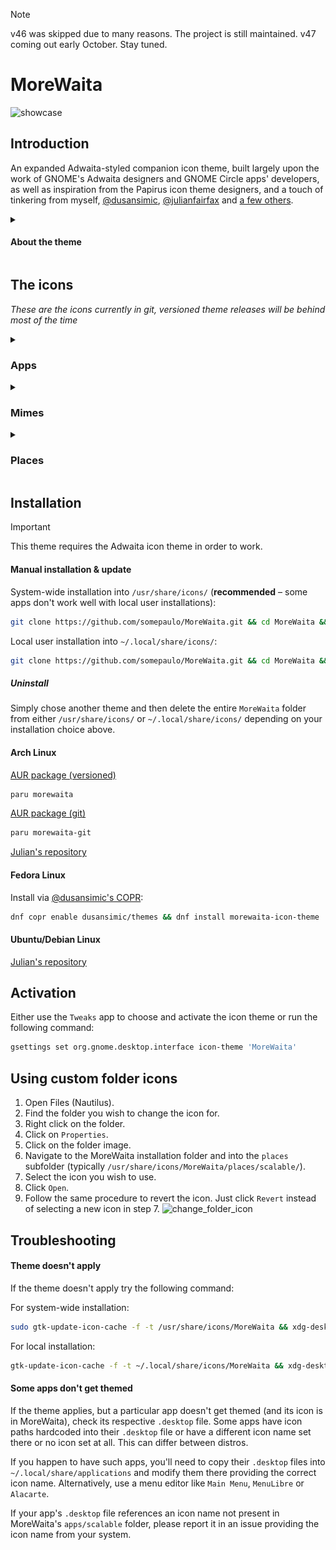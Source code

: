 > [!NOTE]
> v46 was skipped due to many reasons. The project is still maintained. v47 coming out early October. Stay tuned.

# MoreWaita
![showcase](https://repository-images.githubusercontent.com/543632052/3eca878b-6b04-49d9-a5f6-c369569fa610)

## Introduction

An expanded Adwaita-styled companion icon theme, built largely upon the work of GNOME's Adwaita designers and GNOME Circle apps' developers, as well as inspiration from the Papirus icon theme designers, and a touch of tinkering from myself, [@dusansimic](https://github.com/dusansimic), [@julianfairfax](https://github.com/julianfairfax) and [a few others](https://github.com/somepaulo/MoreWaita/graphs/contributors).

<details>
<summary><h4>About the theme</h4></summary>

The purpose of this theme is to provide third-party apps with a consistent look and feel in Gnome Shell.

The goal of MoreWaita is to add to Adwaita, not modify it, and to do roughly what Breeze does for KDE. This theme does not override any Adwaita icons, nor any Gnome Circle apps icons, nor icons that generally fit into the Adwaita paradigm (like Transmission GTK). Currently, this theme is way less all-inclusive than many others, but the aim is to be on par with Papirus some day. However, this is (mostly) a one-man hobby effort, albeit with some greatly appreciated help, so suggestions, requests, PRs and contributions are very welcome. Please read CONTRIBUTING.md before submitting PRs.

For most icons, especially branded ones, the general idea is to stay as close as possible to the original icons – to the point of using them in full – and giving them the distinct Adwaita 'perspective' and general flatness. One thing this theme deviates from is the Gnome colour palette in brand icons – MoreWaita keeps the brand colours.

This theme is built and tested against vanilla Gnome on Arch Linux. If an icon is in the theme, but is not applying to your app, please open an issue and mention the icon name referenced in your app's `.desktop` file.
</details>

## The icons
_These are the icons currently in git, versioned theme releases will be behind most of the time_
<details>
<summary><h3>Apps</h3></summary>
  
![icon](./apps/scalable/abiword.svg)
![icon](./apps/scalable/gnome-aisleriot.svg)
![icon](./apps/scalable/alacritty.svg)
![icon](./apps/scalable/androidstudio.svg)
![icon](./apps/scalable/android-studio-canary.svg)
![icon](./apps/scalable/anydesk.svg)
![icon](./apps/scalable/ardour.svg)
![icon](./apps/scalable/atomix.svg)
![icon](./apps/scalable/audacity.svg)
![icon](./apps/scalable/bitwarden.svg)
![icon](./apps/scalable/bitwig-studio.svg)
![icon](./apps/scalable/bleachbit.svg)
![icon](./apps/scalable/blender.svg)
![icon](./apps/scalable/brave-desktop.svg)
![icon](./apps/scalable/dev.bsnes.bsnes.svg)
![icon](./apps/scalable/btop.svg)
![icon](./apps/scalable/accessories-character-map.svg)
![icon](./apps/scalable/calibre.svg)
![icon](./apps/scalable/calibre-ebook-edit.svg)
![icon](./apps/scalable/calibre-viewer.svg)
![icon](./apps/scalable/carla.svg)
![icon](./apps/scalable/carla-control.svg)
![icon](./apps/scalable/cawbird.svg)
![icon](./apps/scalable/chromium-browser.svg)
![icon](./apps/scalable/clamtk.svg)
![icon](./apps/scalable/com.github.rafostar.Clapper.svg)
![icon](./apps/scalable/CMakeSetup.svg)
![icon](./apps/scalable/codeblocks.svg)
![icon](./apps/scalable/code-oss.svg)
![icon](./apps/scalable/corectrl.svg)
![icon](./apps/scalable/cups.svg)
![icon](./apps/scalable/darktable.svg)
![icon](./apps/scalable/resolve.svg)
![icon](./apps/scalable/dbeaver.svg)
![icon](./apps/scalable/preferences-desktop-theme.svg)
![icon](./apps/scalable/discord.svg)
![icon](./apps/scalable/discord-canary.svg)
![icon](./apps/scalable/org.DolphinEmu.dolphin-emu.svg)
![icon](./apps/scalable/eclipse.svg)
![icon](./apps/scalable/electron.svg)
![icon](./apps/scalable/electrum.svg)
![icon](./apps/scalable/io.element.Element.svg)
![icon](./apps/scalable/enpass.svg)
![icon](./apps/scalable/etcher.svg)
![icon](./apps/scalable/facebook-messenger.svg)
![icon](./apps/scalable/org.fdroid.Repomaker.svg)
![icon](./apps/scalable/figma.svg)
![icon](./apps/scalable/filezilla.svg)
![icon](./apps/scalable/firefox.svg)
![icon](./apps/scalable/firefox-developer-edition.svg)
![icon](./apps/scalable/firewall-config.svg)
![icon](./apps/scalable/fish.svg)
![icon](./apps/scalable/flightgear.svg)
![icon](./apps/scalable/fgcom.svg)
![icon](./apps/scalable/foobar2000.svg)
![icon](./apps/scalable/freac.svg)
![icon](./apps/scalable/freetube.svg)
![icon](./apps/scalable/fuse-emulator.svg)
![icon](./apps/scalable/gda-browser-5.0.svg)
![icon](./apps/scalable/gda-control-center.svg)
![icon](./apps/scalable/geany.svg)
![icon](./apps/scalable/genymotion.svg)
![icon](./apps/scalable/gimp.svg)
![icon](./apps/scalable/github-desktop.svg)
![icon](./apps/scalable/gitkraken.svg)
![icon](./apps/scalable/godot.svg)
![icon](./apps/scalable/google-chrome.svg)
![icon](./apps/scalable/google-earth.svg)
![icon](./apps/scalable/gparted.svg)
![icon](./apps/scalable/gpsd-logo.svg)
![icon](./apps/scalable/grapejuice.svg)
![icon](./apps/scalable/grapejuice-roblox-player.svg)
![icon](./apps/scalable/grapejuice-roblox-studio.svg)
![icon](./apps/scalable/grub-customizer.svg)
![icon](./apps/scalable/gsmartcontrol.svg)
![icon](./apps/scalable/gufw.svg)
![icon](./apps/scalable/fr.handbrake.ghb.svg)
![icon](./apps/scalable/hardinfo.svg)
![icon](./apps/scalable/headlines.svg)
![icon](./apps/scalable/heroic.svg)
![icon](./apps/scalable/hp_logo.svg)
![icon](./apps/scalable/htop.svg)
![icon](./apps/scalable/hwloc.svg)
![icon](./apps/scalable/org.inkscape.Inkscape.svg)
![icon](./apps/scalable/insomnia.svg)
![icon](./apps/scalable/java-openjdk.svg)
![icon](./apps/scalable/jdownloader.svg)
![icon](./apps/scalable/fleet.svg)
![icon](./apps/scalable/intellij.svg)
![icon](./apps/scalable/clion.svg)
![icon](./apps/scalable/datagrip.svg)
![icon](./apps/scalable/dataspell.svg)
![icon](./apps/scalable/goland.svg)
![icon](./apps/scalable/phpstorm.svg)
![icon](./apps/scalable/pycharm.svg)
![icon](./apps/scalable/rider.svg)
![icon](./apps/scalable/rubymine.svg)
![icon](./apps/scalable/webstorm.svg)
![icon](./apps/scalable/jetbrains-toolbox.svg)
![icon](./apps/scalable/josm.svg)
![icon](./apps/scalable/jupyter.svg)
![icon](./apps/scalable/kate.svg)
![icon](./apps/scalable/keepassxc.svg)
![icon](./apps/scalable/kdenlive.svg)
![icon](./apps/scalable/kitty.svg)
![icon](./apps/scalable/kolourpaint.svg)
![icon](./apps/scalable/krita.svg)
![icon](./apps/scalable/kruler.svg)
![icon](./apps/scalable/kvantum.svg)
![icon](./apps/scalable/libreoffice-writer.svg)
![icon](./apps/scalable/libreoffice-calc.svg)
![icon](./apps/scalable/libreoffice-impress.svg)
![icon](./apps/scalable/libreoffice-draw.svg)
![icon](./apps/scalable/libreoffice-math.svg)
![icon](./apps/scalable/libreoffice-base.svg)
![icon](./apps/scalable/libreoffice-chart.svg)
![icon](./apps/scalable/libreoffice-basic.svg)
![icon](./apps/scalable/libreoffice-startcenter.svg)
![icon](./apps/scalable/librewolf.svg)
![icon](./apps/scalable/liferea.svg)
![icon](./apps/scalable/lvim.svg)
![icon](./apps/scalable/mailspring.svg)
![icon](./apps/scalable/mathematica.svg)
![icon](./apps/scalable/mattermost.svg)
![icon](./apps/scalable/mediainfo.svg)
![icon](./apps/scalable/com.tonikelope.MegaBasterd.svg)
![icon](./apps/scalable/net.kuribo64.melonDS.svg)
![icon](./apps/scalable/menulibre.svg)
![icon](./apps/scalable/micro.svg)
![icon](./apps/scalable/microsoft-edge.svg)
![icon](./apps/scalable/minecraft.svg)
![icon](./apps/scalable/mockoon.svg)
![icon](./apps/scalable/monero.svg)
![icon](./apps/scalable/mpv.svg)
![icon](./apps/scalable/mumble.svg)
![icon](./apps/scalable/nvim.svg)
![icon](./apps/scalable/gnome-nettool.svg)
![icon](./apps/scalable/preferences-system-network.svg)
![icon](./apps/scalable/network-wired.svg)
![icon](./apps/scalable/nextcloud.svg)
![icon](./apps/scalable/nufraw.svg)
![icon](./apps/scalable/nvidia.svg)
![icon](./apps/scalable/nvtop.svg)
![icon](./apps/scalable/com.obsproject.Studio.svg)
![icon](./apps/scalable/obsidian.svg)
![icon](./apps/scalable/onetagger.svg)
![icon](./apps/scalable/org.onlyoffice.desktopeditors.svg)
![icon](./apps/scalable/openra-cnc.svg)
![icon](./apps/scalable/openra-d2k.svg)
![icon](./apps/scalable/openra-ra.svg)
![icon](./apps/scalable/opera.svg)
![icon](./apps/scalable/osmscout-server.svg)
![icon](./apps/scalable/pacseek.svg)
![icon](./apps/scalable/pamac.svg)
![icon](./apps/scalable/org.parlatype.Parlatype.svg)
![icon](./apps/scalable/pavucontrol.svg)
![icon](./apps/scalable/pidgin.svg)
![icon](./apps/scalable/net.poedit.Poedit.svg)
![icon](./apps/scalable/popcorntime.svg)
![icon](./apps/scalable/postman.svg)
![icon](./apps/scalable/org.gnome.PowerStats.svg)
![icon](./apps/scalable/prismlauncher.svg)
![icon](./apps/scalable/projectM.svg)
![icon](./apps/scalable/protonmail-bridge.svg)
![icon](./apps/scalable/protonvpn-gui.svg)
![icon](./apps/scalable/pulsar.svg)
![icon](./apps/scalable/pure-maps.svg)
![icon](./apps/scalable/qbittorrent.svg)
![icon](./apps/scalable/qt5ct.svg)
![icon](./apps/scalable/assistant.svg)
![icon](./apps/scalable/qdbusviewer.svg)
![icon](./apps/scalable/QtProject-designer.svg)
![icon](./apps/scalable/linguist.svg)
![icon](./apps/scalable/qv4l2.svg)
![icon](./apps/scalable/io.github.quodlibet.QuodLibet.svg)
![icon](./apps/scalable/io.github.quodlibet.ExFalso.svg)
![icon](./apps/scalable/qutebrowser.svg)
![icon](./apps/scalable/rawtherapee.svg)
![icon](./apps/scalable/rstudio.svg)
![icon](./apps/scalable/saber.svg)
![icon](./apps/scalable/scrcpy.svg)
![icon](./apps/scalable/guiscrcpy.svg)
![icon](./apps/scalable/scribus.svg)
![icon](./apps/scalable/session-desktop.svg)
![icon](./apps/scalable/setzer.svg)
![icon](./apps/scalable/shotwell.svg)
![icon](./apps/scalable/one.alynx.showmethekey.svg)
![icon](./apps/scalable/signal-desktop.svg)
![icon](./apps/scalable/skypeforlinux.svg)
![icon](./apps/scalable/slack.svg)
![icon](./apps/scalable/system-software-install.svg)
![icon](./apps/scalable/soundconverter.svg)
![icon](./apps/scalable/spek.svg)
![icon](./apps/scalable/spotify.svg)
![icon](./apps/scalable/spyder.svg)
![icon](./apps/scalable/standard-notes.svg)
![icon](./apps/scalable/steam-icon.svg)
![icon](./apps/scalable/stellarium.svg)
![icon](./apps/scalable/stoken-gui.svg)
![icon](./apps/scalable/strawberry.svg)
![icon](./apps/scalable/sublime-merge.svg)
![icon](./apps/scalable/sublime-text.svg)
![icon](./apps/scalable/surfshark.svg)
![icon](./apps/scalable/syncthing-gtk.svg)
![icon](./apps/scalable/teams.svg)
![icon](./apps/scalable/TeamViewer.svg)
![icon](./apps/scalable/telegram.svg)
![icon](./apps/scalable/texstudio.svg)
![icon](./apps/scalable/thunderbird.svg)
![icon](./apps/scalable/todoist.svg)
![icon](./apps/scalable/tor-browser.svg)
![icon](./apps/scalable/unityhub.svg)
![icon](./apps/scalable/unity-editor-icon.svg)
![icon](./apps/scalable/viber.svg)
![icon](./apps/scalable/vim.svg)
![icon](./apps/scalable/virtualbox.svg)
![icon](./apps/scalable/virt-manager.svg)
![icon](./apps/scalable/visual-studio-code.svg)
![icon](./apps/scalable/vivaldi.svg)
![icon](./apps/scalable/vlc.svg)
![icon](./apps/scalable/vmware-workstation.svg)
![icon](./apps/scalable/vscodium.svg)
![icon](./apps/scalable/warpinator.svg)
![icon](./apps/scalable/com.github.eneshecan.WhatsAppForLinux.svg)
![icon](./apps/scalable/windscribe.svg)
![icon](./apps/scalable/xdvi.svg)
![icon](./apps/scalable/xsane.svg)
![icon](./apps/scalable/yandex-browser.svg)
![icon](./apps/scalable/yuzu.svg)
![icon](./apps/scalable/Zoom.svg)
![icon](./apps/scalable/zrythm.svg)
</details>
<details>
<summary><h3>Mimes</h3></summary>
  
![icon](./mimes/scalable/android-package-archive.svg)
![icon](./mimes/scalable/application-x-iso9600-appimage.svg) 
![icon](./mimes/scalable/application-x-deb.svg) 
![icon](./mimes/scalable/application-vnd.flatpak.svg) 
![icon](./mimes/scalable/application-x-rpm.svg) 
![icon](./mimes/scalable/application-vnd.snap.svg) 
![icon](./mimes/scalable/application-x-cd-image.svg) 
![icon](./mimes/scalable/application-x-java-archive.svg) 
![icon](./mimes/scalable/application-vnd.adobe.aftereffects.project.svg) 
![icon](./mimes/scalable/application-illustrator.svg) 
![icon](./mimes/scalable/application-x-adobe-indesign.svg) 
![icon](./mimes/scalable/application-x-photoshop.svg) 
![icon](./mimes/scalable/application-vnd.adobe.xd.svg) 
![icon](./mimes/scalable/application-x-audacity-project.svg) 
![icon](./mimes/scalable/application-x-bitwig-studio.svg) 
![icon](./mimes/scalable/com.bitwig.BitwigStudio.audio-x.dawproject.svg) 
![icon](./mimes/scalable/text-x-c.svg) 
![icon](./mimes/scalable/text-x-chdr.svg) 
![icon](./mimes/scalable/text-x-cpp.svg) 
![icon](./mimes/scalable/text-x-cpphdr.svg) 
![icon](./mimes/scalable/text-x-csharp.svg) 
![icon](./mimes/scalable/application-vnd.comicbook+zip.svg) 
![icon](./mimes/scalable/text-css.svg) 
![icon](./mimes/scalable/application-epub+zip.svg) 
![icon](./mimes/scalable/text-x-go.svg) 
![icon](./mimes/scalable/application-x-godot-project.svg) 
![icon](./mimes/scalable/application-vnd.iccprofile.svg) 
![icon](./mimes/scalable/text-x-java.svg) 
![icon](./mimes/scalable/text-x-javascript.svg) 
![icon](./mimes/scalable/application-json.svg) 
![icon](./mimes/scalable/text-x-lua.svg) 
![icon](./mimes/scalable/text-x-makefile.svg) 
![icon](./mimes/scalable/application-mathematica.svg) 
![icon](./mimes/scalable/text-x-markdown.svg) 
![icon](./mimes/scalable/text-x-meson.svg) 
![icon](./mimes/scalable/application-x-model.svg) 
![icon](./mimes/scalable/application-octet-stream.svg) 
![icon](./mimes/scalable/oasis-text.svg) 
![icon](./mimes/scalable/oasis-spreadsheet.svg) 
![icon](./mimes/scalable/oasis-presentation.svg) 
![icon](./mimes/scalable/oasis-drawing.svg) 
![icon](./mimes/scalable/oasis-web.svg) 
![icon](./mimes/scalable/oasis-database.svg) 
![icon](./mimes/scalable/oasis-formula.svg) 
![icon](./mimes/scalable/oasis-master-document.svg) 
![icon](./mimes/scalable/oasis-empty.svg) 
![icon](./mimes/scalable/oasis-text-template.svg) 
![icon](./mimes/scalable/oasis-spreadsheet-template.svg) 
![icon](./mimes/scalable/oasis-presentation-template.svg) 
![icon](./mimes/scalable/oasis-drawing-template.svg) 
![icon](./mimes/scalable/oasis-web-template.svg) 
![icon](./mimes/scalable/oasis-database-template.svg) 
![icon](./mimes/scalable/oasis-formula-template.svg) 
![icon](./mimes/scalable/oasis-master-document-template.svg) 
![icon](./mimes/scalable/oasis-empty-template.svg) 
![icon](./mimes/scalable/text-x-patch.svg) 
![icon](./mimes/scalable/application-x-perl.svg) 
![icon](./mimes/scalable/application-pgp-encrypted.svg) 
![icon](./mimes/scalable/application-pgp-keys.svg) 
![icon](./mimes/scalable/application-pgp-signature.svg) 
![icon](./mimes/scalable/application-pkix-cert.svg) 
![icon](./mimes/scalable/application-x-php.svg) 
![icon](./mimes/scalable/application-postscript.svg) 
![icon](./mimes/scalable/text-x-python.svg) 
![icon](./mimes/scalable/application-x-python-bytecode.svg) 
![icon](./mimes/scalable/text-x-r.svg) 
![icon](./mimes/scalable/text-x-r-markdown.svg) 
![icon](./mimes/scalable/text-x-ruby.svg) 
![icon](./mimes/scalable/text-rust.svg) 
![icon](./mimes/scalable/application-vnd.scribus.svg) 
![icon](./mimes/scalable/text-x-script.svg) 
![icon](./mimes/scalable/application-x-subrip.svg) 
![icon](./mimes/scalable/text-x-tex.svg) 
![icon](./mimes/scalable/application-x-theme.svg) 
![icon](./mimes/scalable/application-toml.svg) 
![icon](./mimes/scalable/application-x-bittorrent.svg) 
![icon](./mimes/scalable/text-x-gettext-translation.svg) 
![icon](./mimes/scalable/text-x-gettext-translation-template.svg) 
![icon](./mimes/scalable/application-x-gettext-translation.svg) 
![icon](./mimes/scalable/text-x-typescript.svg) 
![icon](./mimes/scalable/text-x-vala.svg) 
![icon](./mimes/scalable/application-xml.svg) 
![icon](./mimes/scalable/application-x-xopp.svg) 
![icon](./mimes/scalable/application-x-yaml.svg) 
![icon](./mimes/scalable/virtualbox-hdd.svg) 
![icon](./mimes/scalable/virtualbox-ova.svg) 
![icon](./mimes/scalable/virtualbox-ovf.svg) 
![icon](./mimes/scalable/virtualbox-vbox.svg) 
![icon](./mimes/scalable/virtualbox-vbox-extpack.svg) 
![icon](./mimes/scalable/virtualbox-vdi.svg) 
![icon](./mimes/scalable/virtualbox-vhd.svg) 
![icon](./mimes/scalable/virtualbox-vmdk.svg)
</details>
<details>
<summary><h3>Places</h3></summary>

![icon](./places/scalable/folder-arduino.svg)
![icon](./places/scalable/folder-backup.svg)
![icon](./places/scalable/folder-bitwig.svg)
![icon](./places/scalable/folder-books.svg)
![icon](./places/scalable/folder-c.svg)
![icon](./places/scalable/folder-cplusplus.svg)
![icon](./places/scalable/folder-csharp.svg)
![icon](./places/scalable/folder-code.svg)
![icon](./places/scalable/folder-codeberg.svg)
![icon](./places/scalable/folder-dropbox.svg)
![icon](./places/scalable/folder-freecad.svg)
![icon](./places/scalable/folder-games.svg)
![icon](./places/scalable/folder-git.svg)
![icon](./places/scalable/folder-github.svg)
![icon](./places/scalable/folder-gitlab.svg)
![icon](./places/scalable/folder-gnome.svg)
![icon](./places/scalable/folder-go.svg)
![icon](./places/scalable/folder-godot.svg)
![icon](./places/scalable/folder-java.svg)
![icon](./places/scalable/folder-kde.svg)
![icon](./places/scalable/folder-kicad.svg)
![icon](./places/scalable/folder-lua.svg)
![icon](./places/scalable/folder-money.svg)
![icon](./places/scalable/folder-nextcloud.svg)
![icon](./places/scalable/folder-openscad.svg)
![icon](./places/scalable/folder-private.svg)
![icon](./places/scalable/folder-projects.svg)
![icon](./places/scalable/folder-python.svg)
![icon](./places/scalable/folder-r.svg)
![icon](./places/scalable/folder-ruby.svg)
![icon](./places/scalable/folder-rust.svg)
![icon](./places/scalable/folder-syncthing.svg)
![icon](./places/scalable/folder-temp.svg)
![icon](./places/scalable/folder-vala.svg)

###     Legacy Places
![icon](./places/scalable/folder-arduino-legacy.svg)
![icon](./places/scalable/folder-backup-legacy.svg)
![icon](./places/scalable/folder-bitwig-legacy.svg)
![icon](./places/scalable/folder-books-legacy.svg)
![icon](./places/scalable/folder-c-legacy.svg)
![icon](./places/scalable/folder-cplusplus-legacy.svg)
![icon](./places/scalable/folder-csharp-legacy.svg)
![icon](./places/scalable/folder-code-legacy.svg)
![icon](./places/scalable/folder-codeberg-legacy.svg)
![icon](./places/scalable/folder-dropbox-legacy.svg)
![icon](./places/scalable/folder-freecad-legacy.svg)
![icon](./places/scalable/folder-games-legacy.svg)
![icon](./places/scalable/folder-git-legacy.svg)
![icon](./places/scalable/folder-github-legacy.svg)
![icon](./places/scalable/folder-gitlab-legacy.svg)
![icon](./places/scalable/folder-gnome-legacy.svg)
![icon](./places/scalable/folder-go-legacy.svg)
![icon](./places/scalable/folder-godot-legacy.svg)
![icon](./places/scalable/folder-java-legacy.svg)
![icon](./places/scalable/folder-kde-legacy.svg)
![icon](./places/scalable/folder-kicad-legacy.svg)
![icon](./places/scalable/folder-lua-legacy.svg)
![icon](./places/scalable/folder-money-legacy.svg)
![icon](./places/scalable/folder-nextcloud-legacy.svg)
![icon](./places/scalable/folder-openscad-legacy.svg)
![icon](./places/scalable/folder-private-legacy.svg)
![icon](./places/scalable/folder-projects-legacy.svg)
![icon](./places/scalable/folder-python-legacy.svg)
![icon](./places/scalable/folder-r-legacy.svg)
![icon](./places/scalable/folder-ruby-legacy.svg)
![icon](./places/scalable/folder-rust-legacy.svg)
![icon](./places/scalable/folder-syncthing-legacy.svg)
![icon](./places/scalable/folder-temp-legacy.svg)
![icon](./places/scalable/folder-vala-legacy.svg)
</details>

## Installation

> [!IMPORTANT]
> This theme requires the Adwaita icon theme in order to work.

#### Manual installation & update
System-wide installation into `/usr/share/icons/` (**recommended** – some apps don't work well with local user installations):
```sh
git clone https://github.com/somepaulo/MoreWaita.git && cd MoreWaita && sudo ./install.sh
```
Local user installation into `~/.local/share/icons/`:
```sh
git clone https://github.com/somepaulo/MoreWaita.git && cd MoreWaita && ./install.sh
```

##### Uninstall
Simply chose another theme and then delete the entire `MoreWaita` folder from either `/usr/share/icons/` or `~/.local/share/icons/` depending on your installation choice above. 

#### Arch Linux
[AUR package (versioned)](https://aur.archlinux.org/packages/morewaita)
```sh
paru morewaita
```
[AUR package (git)](https://aur.archlinux.org/packages/morewaita-git)
```sh
paru morewaita-git
```
[Julian's repository](https://gitlab.com/julianfairfax/package-repo#how-to-add-repository-for-arch-based-linux-distributions)

#### Fedora Linux
Install via [@dusansimic's COPR](https://copr.fedorainfracloud.org/coprs/dusansimic/themes):
```sh
dnf copr enable dusansimic/themes && dnf install morewaita-icon-theme
```

#### Ubuntu/Debian Linux

[Julian's repository](https://gitlab.com/julianfairfax/package-repo#how-to-add-repository-for-debian-based-linux-distributions)

## Activation
Either use the `Tweaks` app to choose and activate the icon theme or run the following command:

```sh
gsettings set org.gnome.desktop.interface icon-theme 'MoreWaita'
```

## Using custom folder icons
1. Open Files (Nautilus).
2. Find the folder you wish to change the icon for.
3. Right click on the folder.
4. Click on `Properties`.
5. Click on the folder image.
6. Navigate to the MoreWaita installation folder and into the `places` subfolder (typically `/usr/share/icons/MoreWaita/places/scalable/`).
7. Select the icon you wish to use.
8. Click `Open`.
9. Follow the same procedure to revert the icon. Just click `Revert` instead of selecting a new icon in step 7.
![change_folder_icon](https://github.com/somepaulo/MoreWaita/assets/15643750/05e88cbc-3c77-4e1b-a8bd-3e15b84972fa)

## Troubleshooting

#### Theme doesn't apply
If the theme doesn't apply try the following command:

For system-wide installation:
```sh
sudo gtk-update-icon-cache -f -t /usr/share/icons/MoreWaita && xdg-desktop-menu forceupdate
```

For local installation:
```sh
gtk-update-icon-cache -f -t ~/.local/share/icons/MoreWaita && xdg-desktop-menu forceupdate
```

#### Some apps don't get themed
If the theme applies, but a particular app doesn't get themed (and its icon is in MoreWaita), check its respective `.desktop` file. Some apps have icon paths hardcoded into their `.desktop` file or have a different icon name set there or no icon set at all. This can differ between distros.

If you happen to have such apps, you'll need to copy their `.desktop` files into `~/.local/share/applications` and modify them there providing the correct icon name. Alternatively, use a menu editor like `Main Menu`, `MenuLibre` or `Alacarte`.

If your app's `.desktop` file references an icon name not present in MoreWaita's `apps/scalable` folder, please report it in an issue providing the icon name from your system.
